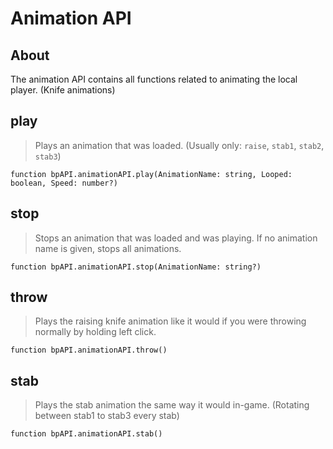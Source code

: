 # Animation API
## About
The animation API contains all functions related to animating the local player. (Knife animations)

## play
> Plays an animation that was loaded. (Usually only: `raise`, `stab1`, `stab2`, `stab3`)
```luau
function bpAPI.animationAPI.play(AnimationName: string, Looped: boolean, Speed: number?)
```

## stop
> Stops an animation that was loaded and was playing. If no animation name is given, stops all animations.
```luau
function bpAPI.animationAPI.stop(AnimationName: string?)
```

## throw
> Plays the raising knife animation like it would if you were throwing normally by holding left click.
```luau
function bpAPI.animationAPI.throw()
```

## stab
> Plays the stab animation the same way it would in-game. (Rotating between stab1 to stab3 every stab)
```luau
function bpAPI.animationAPI.stab()
```
